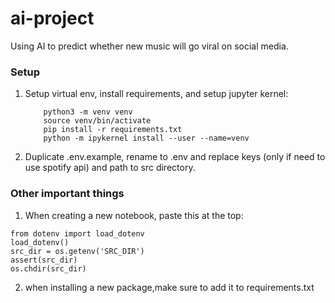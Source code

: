 # ai-project

Using AI to predict whether new music will go viral on social media.

### Setup

1. Setup virtual env, install requirements, and setup jupyter kernel:

   ```
       python3 -m venv venv
       source venv/bin/activate
       pip install -r requirements.txt
       python -m ipykernel install --user --name=venv
   ```
2. Duplicate .env.example, rename to .env and replace keys (only if need to use spotify api) and path to src directory.

### Other important things
1. When creating a new notebook, paste this at the top:
```
from dotenv import load_dotenv
load_dotenv()
src_dir = os.getenv('SRC_DIR')
assert(src_dir)
os.chdir(src_dir)
```

2. when installing a new package,make sure to add it to requirements.txt